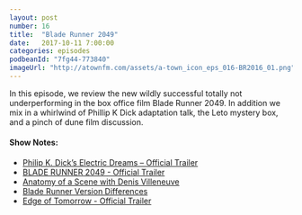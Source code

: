 ```yaml
---
layout: post
number: 16
title:  "Blade Runner 2049"
date:   2017-10-11 7:00:00
categories: episodes
podbeanId: "7fg44-773840"
imageUrl: "http://atownfm.com/assets/a-town_icon_eps_016-BR2016_01.png"
---
```


In this episode, we review the new wildly successful totally not underperforming in the box office film Blade Runner 2049. In addition we mix in a whirlwind of Phillip K Dick adaptation talk, the Leto mystery box, and a pinch of dune film discussion.

<!-- excerpt-end -->

#### Show Notes:
- [Philip K. Dick’s Electric Dreams – Official Trailer](https://www.youtube.com/watch?v=470TG3AdA1A)
- [BLADE RUNNER 2049 - Official Trailer](https://www.youtube.com/watch?v=gCcx85zbxz4)
- [Anatomy of a Scene with Denis Villeneuve](https://www.youtube.com/watch?v=S75OKnM_BKU)
- [Blade Runner Version Differences](https://www.youtube.com/watch?v=n70PtKIhitA)
- [Edge of Tomorrow - Official Trailer](https://www.youtube.com/watch?v=vw61gCe2oqI)